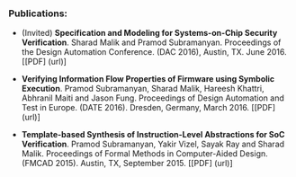 ### Publications:

* (Invited) __Specification and Modeling for Systems-on-Chip Security Verification__. 
  Sharad Malik and Pramod Subramanyan. 
  Proceedings of the Design Automation Conference. (DAC 2016), Austin, TX. June 2016. 
  [[PDF] (url)] 

* __Verifying Information Flow Properties of Firmware using Symbolic Execution__. 
  Pramod Subramanyan, Sharad Malik, Hareesh Khattri, Abhranil Maiti and Jason Fung.
  Proceedings of Design Automation and Test in Europe. (DATE 2016). Dresden, Germany, March 2016.
  [[PDF] (url)]

* __Template-based Synthesis of Instruction-Level Abstractions for SoC Verification__. 
  Pramod Subramanyan, Yakir Vizel, Sayak Ray and Sharad Malik. 
  Proceedings of Formal Methods in Computer-Aided Design. (FMCAD 2015). Austin, TX, September 2015.
  [[PDF] (url)]
